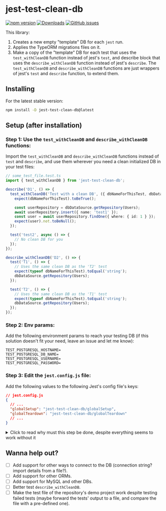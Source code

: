 <!-- spell-checker:ignore typeof -->

# jest-test-clean-db

[![npm version](https://badge.fury.io/js/jest-test-clean-db.svg)](https://badge.fury.io/js/jest-test-clean-db)
[![Downloads](https://img.shields.io/npm/dm/jest-test-clean-db.svg)](https://www.npmjs.com/package/jest-test-clean-db)
[![GitHub issues](https://img.shields.io/github/issues/Asaf-S/jest-test-clean-db)](https://github.com/Asaf-S/jest-test-clean-db/issues)

This library:

1. Creates a new empty "template" DB for each `jest` run.
2. Applies the TypeORM migrations files on it.
3. Make a copy of the "template" DB for each test that uses the `test_withCleanDB` function instead of jest's `test`, and describe block that uses the `describe_withCleanDB` function instead of jest's `describe`.
   The `test_withCleanDB` and `describe_withCleanDB` functions are just wrappers of jest's `test` and `describe` function, to extend them.

## Installing

For the latest stable version:

```bash
npm install -D jest-test-clean-db@latest
```

## Setup (after installation)

### Step 1: **Use the `test_withCleanDB` and `describe_withCleanDB` functions**:

Import the `test_withCleanDB` and `describe_withCleanDB` functions instead of `test` and `describe`, and use them wherever you need a clean initialized DB in your test files:

```typescript
// some_test_file.test.ts
import { test_withCleanDB } from 'jest-test-clean-db';

describe('D1', () => {
  test_withCleanDB('Test with a clean DB', ({ dbNameForThisTest, dbDataSource }) => {
    expect(dbNameForThisTest).toBeTrue();

    const userRepository = dbDataSource.getRepository(Users);
    await userRepository.insert({ name: 'test1' });
    const user = await userRepository.findOne({ where: { id: 1 } });
    expect(user).not.toBeNull();
  });

  test('test2', async () => {
    // No clean DB for you
  });
});

describe_withCleanDB('D2', () => {
  test('T1', () => {
    // Uses the same clean DB as the 'T2' test
    expect(typeof dbNameForThisTest).toEqual('string');
    dbDataSource.getRepository(Users);
  });

  test('T2', () => {
    // Uses the same clean DB as the 'T1' test
    expect(typeof dbNameForThisTest).toEqual('string');
    dbDataSource.getRepository(Users);
  });
});
```

### Step 2: **Env params**:

Add the following environment params to reach your testing DB (if this solution doesn't fit your need, leave an issue and let me know):

```JS
TEST_POSTGRESQL_HOSTNAME=
TEST_POSTGRESQL_DB_NAME=
TEST_POSTGRESQL_USERNAME=
TEST_POSTGRESQL_PASSWORD=
```

### Step 3: **Edit the `jest.config.js` file**:

Add the following values to the following Jest's config file's keys:

```json
// jest.config.js
{
  // ...
  "globalSetup": "jest-test-clean-db/globalSetup",
  "globalTeardown": "jest-test-clean-db/globalTeardown"
  // ...
}
```

<details>
  <summary>Click to read why must this step be done, despite everything seems to work without it</summary>

If you just use the functions `test_withCleanDB` and `describe_withCleanDB` - everything will seem to be working, however, 2 databases will be created per such test/describe (one will be used as a "template" and copy of it for the test - both will be created per test/describe created with the special functions), and also only one of them (the test database) will be deleted, while the "template" database will remain, which will cause the DB to be filled-up eventually and throw errors.
In order to avoid such behavior, and to cause everything to work as expected - you need to add the following values to the following Jest's config file's keys:

</details>

## Wanna help out?

- [ ] Add support for other ways to connect to the DB (connection string? import details from a file?).
- [ ] Add support for other ORMs.
- [ ] Add support for MySQL and other DBs.
- [ ] Better test `describe_withCleanDB`.
- [ ] Make the test file of the repository's demo project work despite testing failed tests (maybe forward the tests' output to a file, and compare the file with a pre-defined one).

<!--
  TODO:
  1. Explain JEST_TEST_CLEAN_DB_DEBUG env param somewhere;
-->
